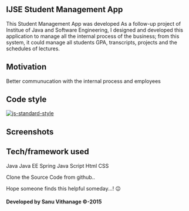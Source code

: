 ## IJSE Student Management App
This Student Management App was developed As a follow-up project of Institue of Java and Software Engineering, I designed and developed this application to manage all the internal process of the business; from this system, it could manage all students GPA, transcripts, projects and the schedules of lectures.

## Motivation
Better communucation with the internal process and employees

## Code style
[![js-standard-style](https://img.shields.io/azure-devops/coverage/swellaby/opensource/25.svg)](https://google.com)
 
## Screenshots


## Tech/framework used
Java
Java EE
Spring
Java Script
Html
CSS

Clone the Source Code from github..

Hope someone finds this helpful someday...! :wink:

#### Developed by Sanu Vithanage ©-2015


